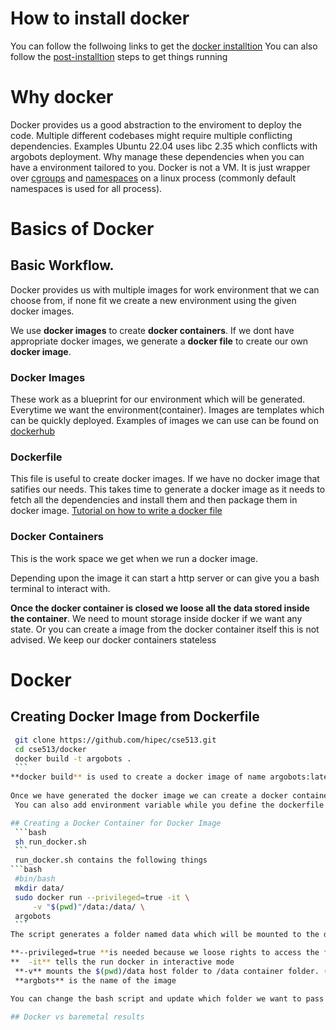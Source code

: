 # How to install docker
    
You can follow the follwoing links to get the [docker installtion](https://docs.docker.com/engine/install/ubuntu/)
    You can also follow the [post-installtion](https://docs.docker.com/engine/install/linux-postinstall/) steps to get things running
# Why docker
Docker provides us a good abstraction to the enviroment to deploy the code.
Multiple different codebases might require multiple conflicting dependencies. Examples Ubuntu 22.04 uses libc 2.35 which conflicts with argobots deployment. 
Why manage these dependencies when you can  have a environment tailored to you.
Docker is not a VM. It is just wrapper over [cgroups](https://www.nginx.com/blog/what-are-namespaces-cgroups-how-do-they-work/#:~:text=Namespaces%20provide%20isolation%20of%20system,can%20use%20namespaces%20and%20cgroups.) and [namespaces](https://www.nginx.com/blog/what-are-namespaces-cgroups-how-do-they-work/#:~:text=Namespaces%20provide%20isolation%20of%20system,can%20use%20namespaces%20and%20cgroups.) on a linux process (commonly default namespaces is used for all process).


# Basics of Docker

## Basic Workflow.
   Docker provides us with multiple images for work environment that we can choose from, if none fit we create a new environment using the given docker images.

  We use **docker images** to create **docker containers**. If we dont have appropriate docker images, we generate a **docker file** to create our own **docker image**.

### Docker Images

   These work as a blueprint for our environment which will be generated. Everytime we want the environment(container). Images are templates which can be quickly deployed. Examples of images we can use can be found on [dockerhub](https://hub.docker.com/)

### Dockerfile
    
   This file is useful to create docker images. If we have no docker image that satifies our needs. This takes time to generate a docker image as it needs to fetch all the dependencies and install them and then package them in docker image. [Tutorial on how to write a docker file](https://takacsmark.com/dockerfile-tutorial-by-example-dockerfile-best-practices-2018/) 

### Docker Containers
   This is the work space we get when we run a docker image. 
   
   Depending upon the image it can start a http server or can give you a bash terminal to interact with. 
   
   **Once the docker container is closed we loose all the data stored inside the container**. We need to mount storage inside docker if we want any state. Or you can create a image from the docker container itself this is not advised. We keep our docker containers stateless

# Docker  

## Creating Docker Image from Dockerfile
    
   ```bash
    git clone https://github.com/hipec/cse513.git
    cd cse513/docker
    docker build -t argobots . 
    ```
   **docker build** is used to create a docker image of name argobots:latest using the Dockerfile(context) in the given folder.
    
   Once we have generated the docker image we can create a docker container out which will provide us with a container with binaries of Ubuntu:18.04 and an argobots install.
    You can also add environment variable while you define the dockerfile which will be added to the docker image

## Creating a Docker Container for Docker Image
    ```bash
    sh run_docker.sh
    ```
    run_docker.sh contains the following things
   ```bash
    #bin/bash
    mkdir data/
    sudo docker run --privileged=true -it \
	    -v "$(pwd)"/data:/data/ \
	argobots
    ```
   The script generates a folder named data which will be mounted to the docker container. All the state/updates should be stored in the data folder inside docker. 
   
   **--privileged=true **is needed because we loose rights to access the folder inside docker container
  **  -it** tells the run docker in interactive mode
    **-v** mounts the $(pwd)/data host folder to /data container folder. (This can be done in much nicer manner using volumes which is remove the need of using priveleged=true)
    **argbots** is the name of the image

   You can change the bash script and update which folder we want to pass through.
    
## Docker vs baremetal results

